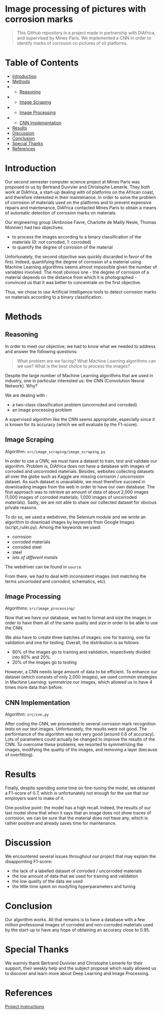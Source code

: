 # Image processing of pictures with corrosion marks

> This GitHub repository is a project made in partnership with DiAfrica, and supervised by Mines Paris. We implemented a CNN in order to identify marks of corrosion on pictures of oil platforms.

# Table of Contents

- [Introduction](#introduction)
- [Methods](#methods)
- - [Reasoning](#reasoning)
- - [Image Scraping](#image-scraping)
- - [Image Processing](#image-processing)
- - [CNN Implementation](#cnn-implementation)
- [Results](#results)
- [Discussion](#discussion)
- [Conclusion](#conclusion)
- [Special Thanks](#special-thanks)
- [References](#references)

# Introduction

Our second semester computer science project at Mines Paris was proposed to us by Bertrand Duvivier and Christophe Lemerle. They both work at DiAfrica, a start-up dealing with oil platforms on the African coast, and therefore interested in their maintenance. In order to solve the problem of corrosion of materials used on the platforms and to prevent expensive repairs and maintenance, DiAfrica contacted Mines Paris to obtain a means of automatic detection of corrosion marks on materials.

Our engineering group (Ambroise Favre, Charlotte de Mailly Nesle, Thomas Monnier) had two objectives:
- to process the images according to a binary classification of the materials (0: not corroded, 1: corroded)
- to quantify the degree of corrosion of the material

Unfortunately, the second objective was quickly discarded in favor of the first. Indeed, quantifying the degree of corrosion of a material using Machine Learning algorithms seems almost impossible given the number of variables involved. The most obvious one - the degree of corrosion of a material depends on the distance from which it is photographed - convinced us that it was better to concentrate on the first objective.

Thus, we chose to use Artificial Intelligence tools to detect corrosion marks on materials according to a binary classification.

# Methods

## Reasoning

In order to meet our objective, we had to know what we needed to address and answer the following questions: 

> What problem are we facing? 
> What Machine Learning algorithms can we use? 
> What is the best choice to process the images?

Despite the large number of Machine Learning algorithms that are used in industry, one in particular interested us: the CNN (Convolution Neural Network). Why?

We are dealing with :
- a two-class classification problem (uncorroded and corroded)
- an image processing problem 

A supervised algorithm like the CNN seems appropriate, especially since it is known for its accuracy (which we will evaluate by the F1-score).

## Image Scraping

Algorithm: `src/image_scraping/image_scraping.py`

In order to use a CNN, we must have a dataset to train, test and validate our algorithm. Problem is, DiAfrica does not have a database with images of corroded and uncorroded materials. Besides, websites collecting datasets all over the globe such as Kaggle are missing corrosion / uncorrosion dataset. As such dataset is unavailable, we must therefore succeed in downloading images from the web in order to have our own database. The first approach was to retrieve an amount of data of about 2,000 images (1,000 images of corroded materials, 1,000 images of uncorroded materials). Sadly, we are not able to share our collected dataset for obvious private reasons.

To do so, we used a webdriver, the Selenium module and we wrote an algorithm to download images by keywords from Google Images (script_ruler.py). Among the keywords we used:
- corrosion
- corroded materials
- corroded steel
- steel
- *lots of different metals*

The webdriver can be found in `source`.

From there, we had to deal with inconsistent images (not matching the terms *uncorroded* and *corroded*, schematics, etc).

## Image Processing

Algorithms: `src/image_processing/`

Now that we have our database, we had to format and size the images in order to have them all of the same quality and size in order to be able to use the CNN.

We also have to create three batches of images: one for training, one for validation and one for testing. Overall, the distribution is as follows:
- 80% of the images go to training and validation, respectively divided into 80% and 20%.
- 20% of the images go to testing

However, a CNN needs large amount of data to be efficient. To enhance our dataset (which consists of only 2,000 images), we used common strategies in Machine Learning: symmetrize our images, which allowed us to have 4 times more data than before.

## CNN Implementation

Algorithm: `src/cnn.py`

After coding the CNN, we proceeded to several corrosion mark recognition tests on our test images. Unfortunately, the results were not good. The performance of the algorithm was not very good (around 0.6 of accuracy). Lots of parameters could actually be changed to improve the results of the CNN. To overcome these problems, we resorted to symmetrizing the images, modifying the quality of the images, and removing a layer (because of overfitting).

# Results

Finally, despite spending some time on fine-tuning the model, we obtained a F1-score of 0.7, which is unfortunately not enough for the use that our employers want to make of it. 

One positive point: the model has a high recall. Indeed, the results of our last model show that when it says that an image does not show traces of corrosion, we can be sure that the material does not have any, which is rather positive and already saves time for maintenance.

# Discussion

We encountered several issues throughout our project that may explain the disappointing F1-score:
- the lack of a labelled dataset of corroded / uncorroded materials
- the low amount of data that we used for training and validation
- the low quality of the data we used
- the little time spent on modyfing hyperparameters and tuning

# Conclusion

Our algorithm works. All that remains is to have a database with a few million professional images of corroded and non-corroded materials used by the start-up to have any hope of obtaining an accuracy close to 0.95.

# Special Thanks

We warmly thank Bertrand Duvivier and Christophe Lemerle for their support, their weekly help and the subject proposal which really allowed us to discover and learn more about Deep Learning and Image Processing.

# References

[Project Instructions](topic_description/)
